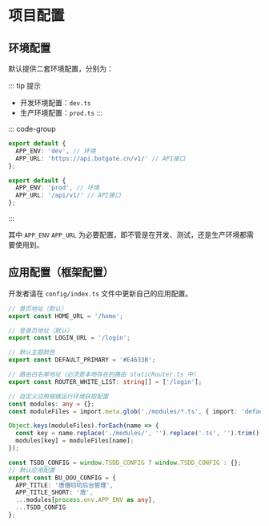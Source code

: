 # 项目配置

## 环境配置

默认提供二套环境配置，分别为：

::: tip 提示

- 开发环境配置：`dev.ts`
- 生产环境配置：`prod.ts`
:::

::: code-group

```ts [src/config/modules/dev.ts]
export default {
  APP_ENV: 'dev', // 环境
  APP_URL: 'https://api.botgate.cn/v1/' // API接口
};
```

```ts [src/config/modules/prod.ts]
export default {
  APP_ENV: 'prod', // 环境
  APP_URL: '/api/v1/' // API接口
};
```

:::

其中 `APP_ENV` `APP_URL` 为必要配置，即不管是在开发、测试，还是生产环境都需要使用到。

## 应用配置（框架配置）

开发者请在 `config/index.ts` 文件中更新自己的应用配置。

``` ts [src/config/index.ts]
// 首页地址（默认）
export const HOME_URL = '/home';

// 登录页地址（默认）
export const LOGIN_URL = '/login';

// 默认主题颜色
export const DEFAULT_PRIMARY = '#E4633B';

// 路由白名单地址（必须是本地存在的路由 staticRouter.ts 中）
export const ROUTER_WHITE_LIST: string[] = ['/login'];

// 自定义应用根据运行环境获取配置
const modules: any = {};
const moduleFiles = import.meta.glob('./modules/*.ts', { import: 'default', eager: true });

Object.keys(moduleFiles).forEach(name => {
  const key = name.replace('./modules/', '').replace('.ts', '').trim();
  modules[key] = moduleFiles[name];
});

const TSDD_CONFIG = window.TSDD_CONFIG ? window.TSDD_CONFIG : {};
// 默认应用配置
export const BU_DOU_CONFIG = {
  APP_TITLE: '唐僧叨叨后台管理',
  APP_TITLE_SHORT: '唐',
  ...modules[process.env.APP_ENV as any],
  ...TSDD_CONFIG
};

```
